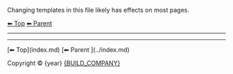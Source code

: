 Changing templates in this file likely has effects on most pages.

<!-- TEMPLATE header 2 -->
[⬅ Top](index.md) [⬅ Parent ](../index.md)
<hr />

<!-- TEMPLATE footer 4 -->
<hr />
[⬅ Top](index.md) [⬅ Parent ](../index.md)

Copyright &copy; {year} [{BUILD_COMPANY}]({BUILD_COMPANY_LINK}{title})

